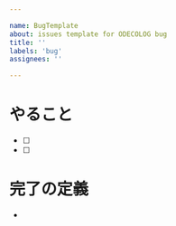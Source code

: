 ```yaml
---

name: BugTemplate
about: issues template for ODECOLOG bug
title: ''
labels: 'bug'
assignees: ''

---
```


# やること
- [ ] 
- [ ] 

# 完了の定義
- 